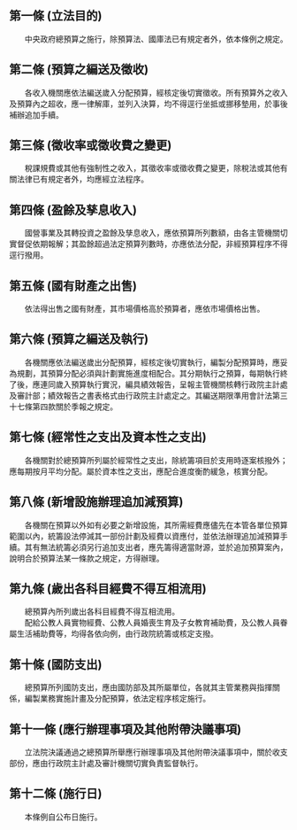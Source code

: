 第一條 (立法目的)
-----------------
　　中央政府總預算之施行，除預算法、國庫法已有規定者外，依本條例之規定。  


第二條 (預算之編送及徵收)
-------------------------
　　各收入機關應依法編送歲入分配預算，經核定後切實徵收。所有預算外之收入及預算內之超收，應一律解庫，並列入決算，均不得逕行坐抵或挪移墊用，於事後補辦追加手續。  


第三條 (徵收率或徵收費之變更)
-----------------------------
　　稅課規費或其他有強制性之收入，其徵收率或徵收費之變更，除稅法或其他有關法律已有規定者外，均應經立法程序。  


第四條 (盈餘及孳息收入)
-----------------------
　　國營事業及其轉投資之盈餘及孳息收入，應依預算所列數額，由各主管機關切實督促依期報解；其盈餘超過法定預算列數時，亦應依法分配，非經預算程序不得逕行撥用。  


第五條 (國有財產之出售)
-----------------------
　　依法得出售之國有財產，其市場價格高於預算者，應依市場價格出售。  


第六條 (預算之編送及執行)
-------------------------
　　各機關應依法編送歲出分配預算，經核定後切實執行，編製分配預算時，應妥為規劃，其預算分配必須與計劃實施進度相配合。其分期執行之預算，每期執行終了後，應連同歲入預算執行實況，編具績效報告，呈報主管機關核轉行政院主計處及審計部；績效報告之書表格式由行政院主計處定之。其編送期限準用會計法第三十七條第四款關於季報之規定。  


第七條 (經常性之支出及資本性之支出)
-----------------------------------
　　各機關對於總預算所列屬於經常性之支出，除統籌項目於支用時逐案核撥外；應每期按月平均分配。屬於資本性之支出，應配合進度衡酌緩急，核實分配。  


第八條 (新增設施辦理追加減預算)
-------------------------------
　　各機關在預算以外如有必要之新增設施，其所需經費應儘先在本管各單位預算範圍以內，統籌設法停減其一部份計劃及經費以資應付，並依法辦理追加減預算手續。其有無法統籌必須另行追加支出者，應先籌得適當財源，並於追加預算案內，說明合於預算法某一條款之規定，方得辦理。  


第九條 (歲出各科目經費不得互相流用)
-----------------------------------
　　總預算內所列歲出各科目經費不得互相流用。  
　　配給公教人員實物經費、公教人員婚喪生育及子女教育補助費，及公教人員眷屬生活補助費等，均得各依向例，由行政院統籌或核定支撥。  


第十條 (國防支出)
-----------------
　　總預算所列國防支出，應由國防部及其所屬單位，各就其主管業務與指揮關係，編製業務實施計畫及分配預算，依法定程序核定施行。  


第十一條 (應行辦理事項及其他附帶決議事項)
-----------------------------------------
　　立法院決議通過之總預算所舉應行辦理事項及其他附帶決議事項中，關於收支部份，應由行政院主計處及審計機關切實負責監督執行。  


第十二條 (施行日)
-----------------
　　本條例自公布日施行。